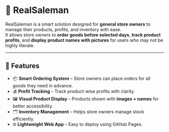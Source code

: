# 🛒 RealSaleman

RealSaleman is a smart solution designed for **general store owners** to manage their products, profits, and inventory with ease.  
It allows store owners to **order goods before selected days**, **track product profits**, and **display product names with pictures** for users who may not be highly literate.  

---

## 🚀 Features
- 📦 **Smart Ordering System** – Store owners can place orders for all goods they need in advance.  
- 💰 **Profit Tracking** – Track product-wise profits with clarity.  
- 🖼 **Visual Product Display** – Products shown with **images + names** for better accessibility.  
- 🗂 **Inventory Management** – Helps store owners manage stock efficiently.  
- 🌐 **Lightweight Web App** – Easy to deploy using GitHub Pages.  